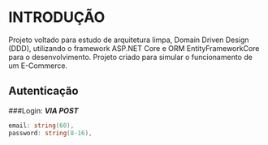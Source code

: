# INTRODUÇÃO
Projeto voltado para estudo de arquitetura limpa, Domain Driven Design (DDD), utilizando o framework ASP.NET Core e ORM EntityFrameworkCore para o desenvolvimento. Projeto criado para simular o funcionamento de um E-Commerce.

## Autenticação
###Login:
***VIA POST***
```csharp
email: string(60),
password: string(8-16),
```
